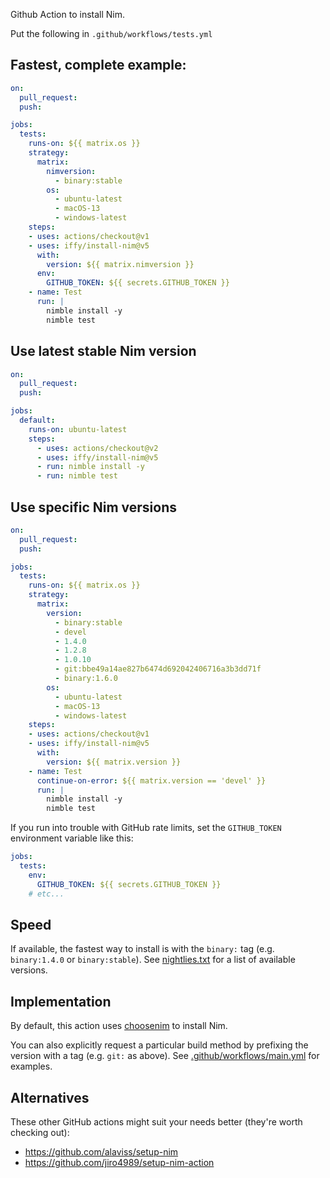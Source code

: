 Github Action to install Nim.

Put the following in `.github/workflows/tests.yml`

## Fastest, complete example:

```yaml
on:
  pull_request:
  push:

jobs:
  tests:
    runs-on: ${{ matrix.os }}
    strategy:
      matrix:
        nimversion:
          - binary:stable
        os:
          - ubuntu-latest
          - macOS-13
          - windows-latest
    steps:
    - uses: actions/checkout@v1
    - uses: iffy/install-nim@v5
      with:
        version: ${{ matrix.nimversion }}
      env:
        GITHUB_TOKEN: ${{ secrets.GITHUB_TOKEN }}
    - name: Test
      run: |
        nimble install -y
        nimble test
```

## Use latest stable Nim version

```yaml
on:
  pull_request:
  push:

jobs:
  default:
    runs-on: ubuntu-latest
    steps:
      - uses: actions/checkout@v2
      - uses: iffy/install-nim@v5
      - run: nimble install -y
      - run: nimble test
```

## Use specific Nim versions

```yaml
on:
  pull_request:
  push:

jobs:
  tests:
    runs-on: ${{ matrix.os }}
    strategy:
      matrix:
        version:
          - binary:stable
          - devel
          - 1.4.0
          - 1.2.8
          - 1.0.10
          - git:bbe49a14ae827b6474d692042406716a3b3dd71f
          - binary:1.6.0
        os:
          - ubuntu-latest
          - macOS-13
          - windows-latest
    steps:
    - uses: actions/checkout@v1
    - uses: iffy/install-nim@v5
      with:
        version: ${{ matrix.version }}
    - name: Test
      continue-on-error: ${{ matrix.version == 'devel' }}
      run: |
        nimble install -y
        nimble test
```

If you run into trouble with GitHub rate limits, set the `GITHUB_TOKEN` environment variable like this:

```yaml
jobs:
  tests:
    env:
      GITHUB_TOKEN: ${{ secrets.GITHUB_TOKEN }}
    # etc...
```

## Speed

If available, the fastest way to install is with the `binary:` tag (e.g. `binary:1.4.0` or `binary:stable`). See [nightlies.txt](nightlies.txt) for a list of available versions.

## Implementation

By default, this action uses [choosenim](https://github.com/dom96/choosenim/) to install Nim.

You can also explicitly request a particular build method by prefixing the version with a tag (e.g. `git:` as above).  See [.github/workflows/main.yml](.github/workflows/main.yml) for examples.

## Alternatives

These other GitHub actions might suit your needs better (they're worth checking out):

- https://github.com/alaviss/setup-nim
- https://github.com/jiro4989/setup-nim-action

